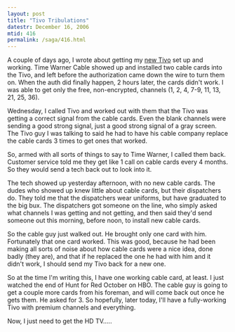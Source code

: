 ```yaml
---
layout: post
title: "Tivo Tribulations"
datestr: December 16, 2006
mtid: 416
permalink: /saga/416.html
---
```


A couple of days ago, I wrote about getting my <a href="/2006/12/10/2006-12-10-412" title="My Tivo 4 Years Along">new Tivo</a> set up and working.  Time Warner Cable showed up and installed two cable cards into the Tivo, and left before the authorization came down the wire to turn them on.  When the auth did finally happen, 2 hours later, the cards didn't work.  I was able to get only the free, non-encrypted, channels (1, 2, 4, 7-9, 11, 13, 21, 25, 36).

Wednesday, I called Tivo and worked out with them that the Tivo was getting a correct signal from the cable cards.  Even the blank channels were sending a good strong signal, just a good strong signal of a gray screen.  The Tivo guy I was talking to said he had to have his cable company replace the cable cards 3 times to get ones that worked.

So, armed with all sorts of things to say to Time Warner, I called them back.  Customer service told me they get like 1 call on cable cards every 4 months.  So they would send a tech back out to look into it.

The tech showed up yesterday afternoon, with no new cable cards.  The dudes who showed up knew little about cable cards, but their dispatchers do.  They told me that the dispatchers wear uniforms, but have graduated to the big bux.  The dispatchers got someone on the line, who simply asked what channels I was getting and not getting, and then said they'd send someone out this morning, before noon, to install new cable cards.

So the cable guy just walked out.  He brought only one card with him.  Fortunately that one card worked.  This was good, because he had been making all sorts of noise about how cable cards were a nice idea, done badly (they are), and that if he replaced the one he had with him and it didn't work, I should send my Tivo back for a new one. 

So at the time I'm writing this, I have one working cable card, at least.  I just watched the end of Hunt for Red October on HBO.  The cable guy is going to get a couple more cards from his foreman, and will come back out once he gets them.  He asked for 3.  So hopefully, later today, I'll have a fully-working Tivo with premium channels and everything.

Now, I just need to get the HD TV.....

